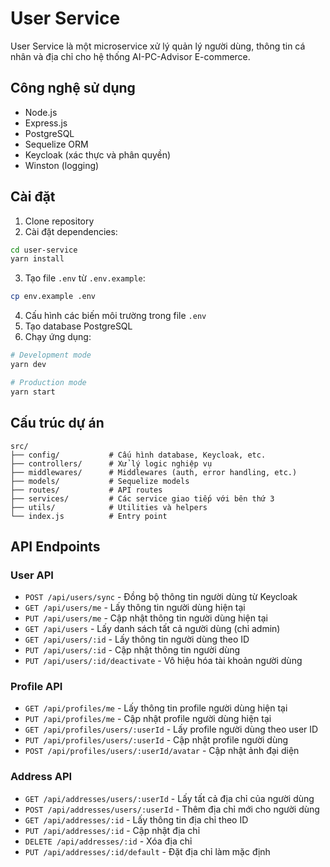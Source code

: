 # User Service

User Service là một microservice xử lý quản lý người dùng, thông tin cá nhân và địa chỉ cho hệ thống AI-PC-Advisor E-commerce.

## Công nghệ sử dụng

- Node.js
- Express.js
- PostgreSQL
- Sequelize ORM
- Keycloak (xác thực và phân quyền)
- Winston (logging)

## Cài đặt

1. Clone repository
2. Cài đặt dependencies:

```bash
cd user-service
yarn install
```

3. Tạo file `.env` từ `.env.example`:

```bash
cp env.example .env
```

4. Cấu hình các biến môi trường trong file `.env`
5. Tạo database PostgreSQL
6. Chạy ứng dụng:

```bash
# Development mode
yarn dev

# Production mode
yarn start
```

## Cấu trúc dự án

```
src/
├── config/           # Cấu hình database, Keycloak, etc.
├── controllers/      # Xử lý logic nghiệp vụ
├── middlewares/      # Middlewares (auth, error handling, etc.)
├── models/           # Sequelize models
├── routes/           # API routes
├── services/         # Các service giao tiếp với bên thứ 3
├── utils/            # Utilities và helpers
└── index.js          # Entry point
```

## API Endpoints

### User API

- `POST /api/users/sync` - Đồng bộ thông tin người dùng từ Keycloak
- `GET /api/users/me` - Lấy thông tin người dùng hiện tại
- `PUT /api/users/me` - Cập nhật thông tin người dùng hiện tại
- `GET /api/users` - Lấy danh sách tất cả người dùng (chỉ admin)
- `GET /api/users/:id` - Lấy thông tin người dùng theo ID
- `PUT /api/users/:id` - Cập nhật thông tin người dùng
- `PUT /api/users/:id/deactivate` - Vô hiệu hóa tài khoản người dùng

### Profile API

- `GET /api/profiles/me` - Lấy thông tin profile người dùng hiện tại
- `PUT /api/profiles/me` - Cập nhật profile người dùng hiện tại
- `GET /api/profiles/users/:userId` - Lấy profile người dùng theo user ID
- `PUT /api/profiles/users/:userId` - Cập nhật profile người dùng
- `POST /api/profiles/users/:userId/avatar` - Cập nhật ảnh đại diện

### Address API

- `GET /api/addresses/users/:userId` - Lấy tất cả địa chỉ của người dùng
- `POST /api/addresses/users/:userId` - Thêm địa chỉ mới cho người dùng
- `GET /api/addresses/:id` - Lấy thông tin địa chỉ theo ID
- `PUT /api/addresses/:id` - Cập nhật địa chỉ
- `DELETE /api/addresses/:id` - Xóa địa chỉ
- `PUT /api/addresses/:id/default` - Đặt địa chỉ làm mặc định 